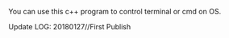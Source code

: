 You can use this c++ program to control terminal or cmd on OS.

Update LOG:
20180127//First Publish
